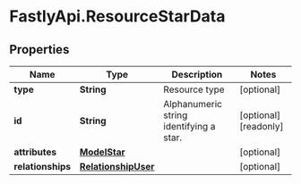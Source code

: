# FastlyApi.ResourceStarData

## Properties

Name | Type | Description | Notes
------------ | ------------- | ------------- | -------------
**type** | **String** | Resource type | [optional] 
**id** | **String** | Alphanumeric string identifying a star. | [optional] [readonly] 
**attributes** | [**ModelStar**](ModelStar.md) |  | [optional] 
**relationships** | [**RelationshipUser**](RelationshipUser.md) |  | [optional] 



